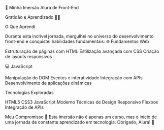 <p>🚀 Minha Imersão Alura de Front-End</p>

<p>Gratidão e Aprendizado 🙏✨</p>

<p>O Que Aprendi</p>
Durante esta incrível jornada, mergulhei no universo do desenvolvimento front-end e conquistei habilidades fundamentais:
🌐 Fundamentos Web

Estruturação de páginas com HTML
Estilização avançada com CSS
Criação de layouts responsivos

💻 JavaScript

Manipulação do DOM
Eventos e interatividade
Integração com APIs
Desenvolvimento de aplicações dinâmicas

Tecnologias Exploradas

HTML5
CSS3
JavaScript Moderno
Técnicas de Design Responsivo
Flexbox
Integração de APIs

Meu Compromisso 💪
Esta imersão não é apenas um curso, mas o início de uma jornada de constante aprendizado em tecnologia.
Obrigado, Alura! 🚀